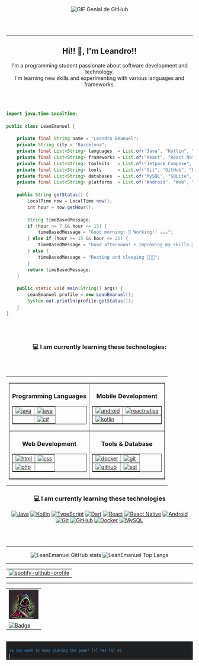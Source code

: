 <!-- Imagen GIF -->
<div align="center">
  <img src="https://github.com/Anmol-Baranwal/Cool-GIFs-For-GitHub/assets/74038190/0c7eb6ed-663b-4ce4-bfbd-18239a38ba1b" width="800" alt="GIF Genial de GitHub"/>
</div>
  
<br><br/>

***



<h2 align="center">Hi!! 👋, I'm Leandro!!</h2>


<p align="center">
I'm a programming student passionate about software development and technology.<br>
I'm learning new skills and experimenting with various languages and frameworks.
</p>


<br><br/>
```java
import java.time.LocalTime;

public class LeanEmanuel {

    private final String name = "Leandro Emanuel";
    private String city = "Barcelona";
    private final List<String> languages  = List.of("Java", "Kotlin", "TypeScript", "Dart", "Python");
    private final List<String> frameworks = List.of("React", "React Native", "Angular", "Laravel");
    private final List<String> toolkits   = List.of("Jetpack Compose", "TailwindCSS");
    private final List<String> tools      = List.of("Git", "GitHub", "Docker");
    private final List<String> databases  = List.of("MySQL", "SQLite", "PostgreSQL", "Firebase");
    private final List<String> platforms  = List.of("Android", "Web", "Unity");

    public String getStatus() {
        LocalTime now = LocalTime.now();
        int hour = now.getHour();

        String timeBasedMessage;
        if (hour >= 7 && hour <= 15) {
            timeBasedMessage = "Good morning! 🌅 Working!! ☕☕☕";
        } else if (hour >= 15 && hour <= 22) {
            timeBasedMessage = "Good afternoon! ☀️ Improving my skills 🚀🚀🚀";
        } else {
            timeBasedMessage = "Resting and sleeping 📖🌙💤";
        }
        return timeBasedMessage;
    }

    public static void main(String[] args) {
        LeanEmanuel profile = new LeanEmanuel();
        System.out.println(profile.getStatus());
    }
}
```


<br><br/>


<h3 align="center">💻 I am currently learning these technologies:</h3>
<br><br/>

<!-- Imágenes de las tecnologías -->
<table align="center">
  <!-- Tabla principal -->
  <tr>
    <td>
      <!-- Tabla interna (anidada) -->
      <table border="1">
        <!-- Primera fila (Code y Mobile Dev) -->
        <tr>
          <!-- Celda con subtabla 1 (Code) -->
          <td>
            <h3 align="center">Programming Languages</h3>
            <table border="1">
              <tr>
                <td>
                  <a href="https://docs.oracle.com/en/java/javase/22/">
                    <img alt="java" src="https://user-images.githubusercontent.com/25181517/117201156-9a724800-adec-11eb-9a9d-3cd0f67da4bc.png" width="80"/>
                  </a>
                </td>
                <td>
                  <a href="https://www.typescriptlang.org/">
                    <img alt="java" src="https://raw.githubusercontent.com/marwin1991/profile-technology-icons/refs/heads/main/icons/typescript.png" width="80"/>
                  </a>
                </td>
              </tr>
              <tr>
                <td>
                  <a href="">
                  </a>
                </td>
                <td>
                  <a href="">
                    <img alt="c#" src="https://user-images.githubusercontent.com/25181517/121405384-444d7300-c95d-11eb-959f-913020d3bf90.png" width="80"/>
                  </a>
                </td>
              </tr>
            </table>
          </td>
          <!-- Celda con subtabla 2 (Mobile Dev) -->
          <td>
            <h3 align="center">Mobile Development</h3>
            <table border="1">
              <tr>
                <td>
                  <a href="">
                    <img alt="android" src="https://user-images.githubusercontent.com/25181517/117269608-b7dcfb80-ae58-11eb-8e66-6cc8753553f0.png" width="80"/>
                  </a>
                </td>
                <td>
                  <a href="https://docs.oracle.com/en/java/javase/22/">
                    <img alt="reactnative" src="https://cdn.worldvectorlogo.com/logos/react-native-1.svg" width="80"/>
                  </a>
                </td>
              </tr>
              <tr>
                <td>
                  <a href="https://docs.oracle.com/en/java/javase/22/">
                    <img alt="kotlin" src="https://user-images.githubusercontent.com/25181517/185062810-7ee0c3d2-17f2-4a98-9d8a-a9576947692b.png" width="80"/>
                  </a>
                </td>
                <td>
                  <a href="">
                  </a>
                </td>
              </tr>
            </table>
          </td>
        </tr>
        <!-- Segunda fila (Subtable 3 y Subtable 4) -->
        <tr>
          <!-- Celda con subtabla 3 -->
          <td>
            <h3 align="center">Web Development</h3>
            <table border="1">
              <tr>
                <td>
                  <a href="https://docs.oracle.com/en/java/javase/22/">
                    <img alt="html" src="https://user-images.githubusercontent.com/25181517/192158954-f88b5814-d510-4564-b285-dff7d6400dad.png" width="80"/>
                  </a>
                </td>
                <td>
                  <a href="https://docs.oracle.com/en/java/javase/22/">
                    <img alt="css" src="https://user-images.githubusercontent.com/25181517/183898674-75a4a1b1-f960-4ea9-abcb-637170a00a75.png" width="80"/>
                  </a>
                </td>
              </tr>
              <tr>
                <td>
                  <a href="https://docs.oracle.com/en/java/javase/22/">
                    <img alt="php" src="https://user-images.githubusercontent.com/25181517/183570228-6a040b9f-3ddf-47a2-a201-743121dac664.png" width="80"/>
                  </a>
                </td>
                <td>
                  <a href="https://docs.oracle.com/en/java/javase/22/">
                  </a>
                </td>
              </tr>
            </table>
          </td>
          <!-- Celda con subtabla 4 -->
          <td>
            <h3 align="center">Tools & Database</h3>
            <table border="1">
              <tr>
                <td>
                  <a href="https://docs.oracle.com/en/java/javase/22/">
                    <img alt="docker" src="https://user-images.githubusercontent.com/25181517/117207330-263ba280-adf4-11eb-9b97-0ac5b40bc3be.png" width="80"/>
                  </a>
                </td>
                <td>
                  <a href="https://docs.oracle.com/en/java/javase/22/">
                    <img alt="git" src="https://user-images.githubusercontent.com/25181517/192108372-f71d70ac-7ae6-4c0d-8395-51d8870c2ef0.png" width="80"/>
                  </a>
                </td>
              </tr>
              <tr>
                <td>
                  <a href="https://docs.oracle.com/en/java/javase/22/">
                    <img alt="github" src="https://user-images.githubusercontent.com/25181517/192108374-8da61ba1-99ec-41d7-80b8-fb2f7c0a4948.png" width="80"/>
                  </a>
                </td>
                <td>
                  <a href="https://docs.oracle.com/en/java/javase/22/">
                    <img alt="sql" src="https://user-images.githubusercontent.com/25181517/183896128-ec99105a-ec1a-4d85-b08b-1aa1620b2046.png" width="80"/>
                  </a>
                </td>
              </tr>
            </table>
          </td>
        </tr>
      </table>
    </td>
  </tr>
</table>


<h3 align="center">💻 I am currently learning these technologies</h3>
<p align="center">
  <a href="https://www.oracle.com/java/"><img alt="Java" height="42" src="https://cdn.jsdelivr.net/gh/devicons/devicon/icons/java/java-original.svg"></a>
  <a href="https://kotlinlang.org/"><img alt="Kotlin" height="42" src="https://cdn.jsdelivr.net/gh/devicons/devicon/icons/kotlin/kotlin-original.svg"></a>
  <a href="https://www.typescriptlang.org/"><img alt="TypeScript" height="42" src="https://cdn.jsdelivr.net/gh/devicons/devicon/icons/typescript/typescript-original.svg"></a>
  <a href="https://dart.dev/"><img alt="Dart" height="42" src="https://cdn.jsdelivr.net/gh/devicons/devicon/icons/dart/dart-original.svg"></a>
  <a href="https://react.dev/"><img alt="React" height="42" src="https://cdn.jsdelivr.net/gh/devicons/devicon/icons/react/react-original.svg"></a>
  <a href="https://reactnative.dev/"><img alt="React Native" height="42" src="https://cdn.jsdelivr.net/gh/devicons/devicon/icons/react/react-original.svg"></a>
  <a href="https://developer.android.com/"><img alt="Android" height="42" src="https://cdn.jsdelivr.net/gh/devicons/devicon/icons/android/android-original.svg"></a>
  <a href="https://git-scm.com/"><img alt="Git" height="42" src="https://cdn.jsdelivr.net/gh/devicons/devicon/icons/git/git-original.svg"></a>
  <a href="https://github.com/"><img alt="GitHub" height="42" src="https://cdn.jsdelivr.net/gh/devicons/devicon/icons/github/github-original.svg"></a>
  <a href="https://www.docker.com/"><img alt="Docker" height="42" src="https://cdn.jsdelivr.net/gh/devicons/devicon/icons/docker/docker-original.svg"></a>
  <a href="https://www.mysql.com/"><img alt="MySQL" height="42" src="https://cdn.jsdelivr.net/gh/devicons/devicon/icons/mysql/mysql-original.svg"></a>
</p>


<div align="center">
  
</div>
<br><br/>

***
<!-- Stats -->
<div align="center">
  <div>
    <img aling="left" alt="LeanEmanuel GitHub stats" src="https://github-readme-stats.vercel.app/api?username=LeanEmanuel&show_icons=true&theme=transparent"/>
    <img align="" alt="LeanEmanuel Top Langs" src="https://github-readme-stats.vercel.app/api/top-langs/?username=LeanEmanuel&show_icons=true&theme=transparent"/>
  </div>
</div>

***
<!-- Spotify -->
<table align="center">
  <tr>
    <td align="center">
      <a href="https://spotify-github-profile.kittinanx.com/api/view?uid=1151426230&redirect=true">
        <img src= "https://spotify-github-profile.kittinanx.com/api/view?uid=1151426230&cover_image=true&theme=novatorem&show_offline=false&background_color=000000&interchange=true&bar_color=53b14f&bar_color_cover=false" alt="spotify-github-profile">
      </a>
    </td>
</tr>
</table>

***
<!-- Logo Link GitHub -->
<table align="center">
  <tr>
    <td align="center">
      <a href="https://github.com/LeanEmanuel">
        <img src= "https://github.com/LeanEmanuel/Images/blob/main/Leandro.png" alt="Mini Leandro" width="80">
      </a>
    </td>
</tr>
<tr>
  <td>
    <a href="https://github.com/LeanEmanuel">
      <img src="https://img.shields.io/badge/LeanEmanuel-Git?style=flat&logo=github&logoColor=white&labelColor=black&color=50e520&label=GitHub" alt="Badge">
    </a>
  </td>
</tr>
</table>

<!-- Gif Java Assassins -->
<br>
<div align=center>
  <img src="https://raw.githubusercontent.com/LeanEmanuel/Images/refs/heads/main/game_horse_race.gif" alt="Logo Grupo The Java Scrolls: Code Assasins" width="800">
</div>
<br>




<!--
**LeanEmanuel/LeanEmanuel** is a ✨ _special_ ✨ repository because its `README.md` (this file) appears on your GitHub profile.

Here are some ideas to get you started:

- 🔭 I’m currently working on ...
- 🌱 I’m currently learning ...
- 👯 I’m looking to collaborate on ...
- 🤔 I’m looking for help with ...
- 💬 Ask me about ...
- 📫 How to reach me: ...
- 😄 Pronouns: ...
- ⚡ Fun fact: ...
-->
